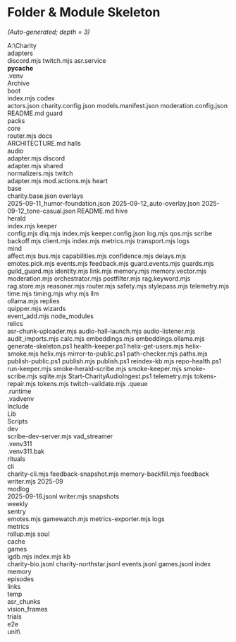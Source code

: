 # Folder & Module Skeleton

_(Auto-generated; depth = 3)_

A:\Charity\
adapters\
  discord.mjs
  twitch.mjs
  asr.service\
    __pycache__\
    .venv\
Archive\
boot\
  index.mjs
codex\
  actors.json
  charity.config.json
  models.manifest.json
  moderation.config.json
  README.md
  guard\
    packs\
core\
  router.mjs
docs\
  ARCHITECTURE.md
halls\
  audio\
    adapter.mjs
  discord\
    adapter.mjs
  shared\
    normalizers.mjs
  twitch\
    adapter.mjs
    mod.actions.mjs
heart\
  base\
    charity.base.json
  overlays\
    2025-09-11_humor-foundation.json
    2025-09-12_auto-overlay.json
    2025-09-12_tone-casual.json
    README.md
hive\
  herald\
    index.mjs
  keeper\
    config.mjs
    dlq.mjs
    index.mjs
    keeper.config.json
    log.mjs
    qos.mjs
  scribe\
    backoff.mjs
    client.mjs
    index.mjs
    metrics.mjs
    transport.mjs
logs\
mind\
  affect.mjs
  bus.mjs
  capabilities.mjs
  confidence.mjs
  delays.mjs
  emotes.pick.mjs
  events.mjs
  feedback.mjs
  guard.events.mjs
  guards.mjs
  guild_guard.mjs
  identity.mjs
  link.mjs
  memory.mjs
  memory.vector.mjs
  moderation.mjs
  orchestrator.mjs
  postfilter.mjs
  rag.keyword.mjs
  rag.store.mjs
  reasoner.mjs
  router.mjs
  safety.mjs
  stylepass.mjs
  telemetry.mjs
  time.mjs
  timing.mjs
  why.mjs
  llm\
    ollama.mjs
  replies\
    quipper.mjs
  wizards\
    event_add.mjs
node_modules\
relics\
  asr-chunk-uploader.mjs
  audio-hall-launch.mjs
  audio-listener.mjs
  audit_imports.mjs
  calc.mjs
  embeddings.mjs
  embeddings.ollama.mjs
  generate-skeleton.ps1
  health-keeper.ps1
  helix-get-users.mjs
  helix-smoke.mjs
  helix.mjs
  mirror-to-public.ps1
  path-checker.mjs
  paths.mjs
  publish-public.ps1
  publish.mjs
  publish.ps1
  reindex-kb.mjs
  repo-health.ps1
  run-keeper.mjs
  smoke-herald-scribe.mjs
  smoke-keeper.mjs
  smoke-scribe.mjs
  sqlite.mjs
  Start-CharityAudioIngest.ps1
  telemetry.mjs
  tokens-repair.mjs
  tokens.mjs
  twitch-validate.mjs
  .queue\
  .runtime\
  .vadvenv\
    Include\
    Lib\
    Scripts\
  dev\
    scribe-dev-server.mjs
  vad_streamer\
    .venv311\
    .venv311.bak\
rituals\
  cli\
    charity-cli.mjs
    feedback-snapshot.mjs
    memory-backfill.mjs
  feedback\
    writer.mjs
    2025-09\
  modlog\
    2025-09-16.jsonl
    writer.mjs
  snapshots\
    weekly\
sentry\
  emotes.mjs
  gamewatch.mjs
  metrics-exporter.mjs
  logs\
  metrics\
    rollup.mjs
soul\
  cache\
  games\
    igdb.mjs
    index.mjs
  kb\
    charity-bio.jsonl
    charity-northstar.jsonl
    events.jsonl
    games.jsonl
    index\
  memory\
    episodes\
    links\
temp\
  asr_chunks\
  vision_frames\
trials\
  e2e\
  unit\
